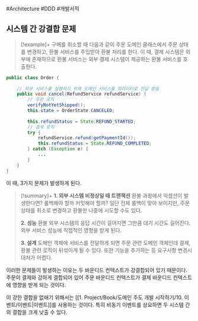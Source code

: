#Architecture #DDD #개발서적 


## 시스템 간 강결합 문제
> [!example]+ 
>  구매를 취소할 때 다음과 같이 주문 도메인 클래스에서 주문 상태를 변경하고, 환불 서비스를 주입받아 환불 처리를 한다. 이 때, 결제 시스템은 외부에 존재하므로 환불 서비스는 외부 결제 시스템이 제공하는 환불 서비스를 호출한다.

```java
public class Order {  
  
    // 외부 서비스를 실행하기 위해 도메인 서비스를 파라미터로 전달 받음  
    public void cancel(RefundService refundService) {  
        // 주문 로직  
        verifyNotYetShipped();  
        this.state = OrderState.CANCELED;  
  
        this.refundStatus = State.REFUND_STARTED;  
        // 결제 로직  
        try {  
            refundService.refund(getPaymentId());  
            this.refundStatus = State.REFUND_COMPLETED;  
        } catch (Exception e) {  
            ...  
        }  
    }  
}
```

이 때, 3가지 문제가 발생하게 된다.

> [!summary]+ 
> **1. 외부 시스템 비정상일 때 트랜잭션**
> 환불 과정에서 익셉션이 발생한다면? 롤백해야 할까 커밋해야 할까? 일단 전체 롤백이 맞아 보이지만, 주문 상태를 취소로 변경하고 환불만 나중에 시도할 수도 있다.
> 
> **2. 성능**
> 환불 외부 시스템의 응답 시간이 길어지면 그만큼 대기 시간도 길어진다. 외부 서비스 성능에 직접적인 영향을 받게 된다.
> 
> **3. 설계**
> 도메인 객체에 서비스를 전달하게 되면 주문 관련 도메인 객체인데 결제, 환불 관련 로직이 뒤섞이게 될 수 있다. 또한 기능을 추가하는 등 요구사항 변경시 대처가 어렵다.

이러한 문제들이 발생하는 이유는 두 바운디드 컨텍스트가 강결합되어 있기 때문이다. 주문이 결제와 강하게 결합되어 있어 주문 바운디드 컨텍스트가 결제 바운디드 컨텍스트에 영향을 받게 되는 것이다.

이 강한 결합을 없애기 위해서는 [[1. Project/Book/도메인 주도 개발 시작하기/10. 이벤트/이벤트|이벤트]]를 사용하는 것이다. 특히 비동기 이벤트를 상요하면 두 시스템 간의 결합을 크게 낮출 수 있다.
